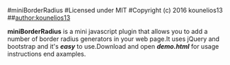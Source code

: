 #miniBorderRadius
#Licensed under MIT
#Copyright (c) 2016 kounelios13
##[author:kounelios13](http://kounelios13.github.io/mini-border-radius)

**miniBorderRadius** is a mini javascript plugin that allows you to add a number of border radius generators in your web page.It uses jQuery and bootstrap and it's **_easy_** to use.Download and open **_demo.html_** for usage instructions end axamples.